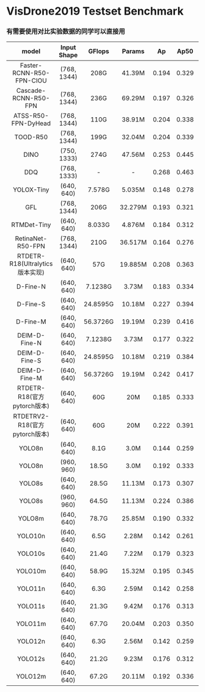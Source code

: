# VisDrone2019 Testset Benchmark
### 有需要使用对比实验数据的同学可以直接用

| model | Input Shape | GFlops | Params | Ap | Ap50 | APs | APm | APl |
| :----: | :----: | :----: | :----: | :----: | :----: | :----: | :----: | :----: |
| Faster-RCNN-R50-FPN-CIOU | (768, 1344) | 208G | 41.39M | 0.194 | 0.329 | 0.095 | 0.309 | 0.429 |
| Cascade-RCNN-R50-FPN | (768, 1344) | 236G | 69.29M | 0.197 | 0.326 | 0.099 | 0.309 | 0.406 |
| ATSS-R50-FPN-DyHead | (768, 1344) | 110G | 38.91M | 0.204 | 0.338 | 0.100 | 0.317 | 0.485 |
| TOOD-R50 | (768, 1344) | 199G | 32.04M | 0.204 | 0.339 | 0.102 | 0.317 | 0.403 |
| DINO | (750, 1333) | 274G | 47.56M | 0.253 | 0.445 | 0.150 | 0.371 | 0.503 |
| DDQ | (768, 1333) | - | - | 0.268 | 0.463 | 0.159 | 0.390 | 0.526 |
| YOLOX-Tiny | (640, 640) | 7.578G | 5.035M | 0.148 | 0.278 | 0.076 | 0.221 | 0.278 |
| GFL | (768, 1344) | 206G | 32.279M | 0.193 | 0.321 | 0.094 | 0.300 | 0.409 |
| RTMDet-Tiny | (640, 640) | 8.033G | 4.876M | 0.184 | 0.312 | 0.077 | 0.288 | 0.445 |
| RetinaNet-R50-FPN | (768, 1344) | 210G | 36.517M | 0.164 | 0.276 | 0.060 | 0.274 | 0.427 |
| RTDETR-R18(Ultralytics版本实现) | (640, 640) | 57G | 19.885M | 0.208 | 0.363 | 0.113 | 0.305 | 0.413 |
| D-Fine-N | (640, 640) | 7.1238G | 3.73M | 0.183 | 0.334 | 0.093 | 0.270 | 0.442 |
| D-Fine-S | (640, 640) | 24.8595G | 10.18M | 0.227 | 0.394 | 0.128 | 0.331 | 0.468 |
| D-Fine-M | (640, 640) | 56.3726G | 19.19M | 0.239 | 0.416 | 0.136 | 0.346 | 0.464 |
| DEIM-D-Fine-N | (640, 640) | 7.1238G | 3.73M | 0.177 | 0.322 | 0.090 | 0.262 | 0.376 |
| DEIM-D-Fine-S | (640, 640) | 24.8595G | 10.18M | 0.219 | 0.384 | 0.122 | 0.321 | 0.397 |
| DEIM-D-Fine-M | (640, 640) | 56.3726G | 19.19M | 0.242 | 0.417 | 0.139 | 0.344 | 0.485 |
| RTDETR-R18(官方pytorch版本) | (640, 640) | 60G | 20M | 0.185 | 0.333 | 0.139 | 0.275 | 0.423 |
| RTDETRV2-R18(官方pytorch版本) | (640, 640) | 60G | 20M | 0.222 | 0.391 | 0.127 | 0.321 | 0.456 |
| YOLO8n | (640, 640) | 8.1G | 3.0M | 0.144 | 0.259 | 0.059 | 0.225 | 0.339 |
| YOLO8n | (960, 960) | 18.5G | 3.0M | 0.192 | 0.333 | 0.099 | 0.288 | 0.377 |
| YOLO8s | (640, 640) | 28.5G | 11.13M | 0.173 | 0.307 | 0.078 | 0.269 | 0.372 |
| YOLO8s | (960, 960) | 64.5G | 11.13M | 0.224 | 0.386 | 0.123 | 0.333 | 0.441 |
| YOLO8m | (640, 640) | 78.7G | 25.85M | 0.190 | 0.332 | 0.090 | 0.294 | 0.417 |
| YOLO10n | (640, 640) | 6.5G | 2.28M | 0.142 | 0.261 | 0.063 | 0.224 | 0.292 |
| YOLO10s | (640, 640) | 21.4G | 7.22M | 0.179 | 0.323 | 0.086 | 0.278 | 0.361 |
| YOLO10m | (640, 640) | 58.9G | 15.32M | 0.195 | 0.345 | 0.097 | 0.300 | 0.414 |
| YOLO11n | (640, 640) | 6.3G | 2.59M | 0.142 | 0.258 | 0.058 | 0.225 | 0.316 |
| YOLO11s | (640, 640) | 21.3G | 9.42M | 0.176 | 0.313 | 0.080 | 0.272 | 0.364 |
| YOLO11m | (640, 640) | 67.7G | 20.04M | 0.203 | 0.350 | 0.098 | 0.312 | 0.413 |
| YOLO12n | (640, 640) | 6.3G | 2.56M | 0.142 | 0.259 | 0.057 | 0.224 | 0.346 |
| YOLO12s | (640, 640) | 21.2G | 9.23M | 0.176 | 0.312 | 0.081 | 0.274 | 0.356 |
| YOLO12m | (640, 640) | 67.2G | 20.11M | 0.192 | 0.336 | 0.094 | 0.298 | 0.386 |
